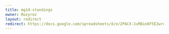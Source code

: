 ```yaml
---
title: mg14-standings
owner: Rozyroz
layout: redirect
redirect: https://docs.google.com/spreadsheets/d/e/2PACX-1vRBie6F5E2wro-nR9hH0BlU7xcoS3wA8SgapVAgA1it_HaiOFQObz_SCyIBVVQwzRAl2fMQMpbMghs_/pubhtml
---
```

